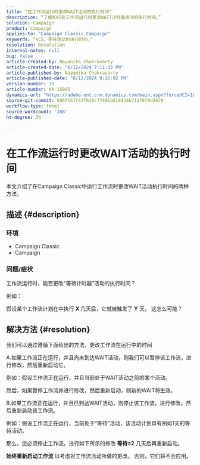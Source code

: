 ```yaml
---
title: “在工作流运行时更改WAIT活动的执行时间”
description: “了解如何在工作流运行时更改WAIT计时器活动的执行时间。”
solution: Campaign
product: Campaign
applies-to: "Campaign Classic,Campaign"
keywords: “KCS，等待活动的执行时间，”
resolution: Resolution
internal-notes: null
bug: false
article-created-by: Nayanika Chakravarty
article-created-date: "6/12/2024 7:11:33 PM"
article-published-by: Nayanika Chakravarty
article-published-date: "6/12/2024 9:26:02 PM"
version-number: 10
article-number: KA-15085
dynamics-url: "https://adobe-ent.crm.dynamics.com/main.aspx?forceUCI=1&pagetype=entityrecord&etn=knowledgearticle&id=86399c92-ef28-ef11-840a-000d3a3764e0"
source-git-commit: 596f157f43fb10c774963d18434671178f8d2670
workflow-type: tm+mt
source-wordcount: '288'
ht-degree: 3%

---
```


# 在工作流运行时更改WAIT活动的执行时间


本文介绍了在Campaign Classic中运行工作流时更改WAIT活动执行时间的两种方法。

## 描述 {#description}


### <b>环境</b>

- Campaign Classic
- Campaign


### <b>问题/症状</b>

工作流运行时，能否更改“等待计时器”活动的执行时间？

例如：

假设某个工作流计划在中执行 <b>X </b>几天后，它就被触发了 <b>Y</b> 天。 这怎么可能？




## 解决方法 {#resolution}


我们可以通过遵循下面给出的方法，更改工作流在运行中的时间

A.如果工作流正在运行，并且尚未到达WAIT活动，则我们可以暂停该工作流，进行修改，然后重新启动它。

例如：假设工作流正在运行，并且当前处于WAIT活动之前的某个活动。

然后，如果暂停工作流并进行修改，然后重新启动，则新的WAIT将生效。

B.如果工作流正在运行，并且已到达WAIT活动，则停止该工作流，进行修改，然后重新启动该工作流。

例如：假设工作流正在运行，当前处于“等待”活动，该活动计划具有例如1天的等待活动。

那么，您必须停止工作流，进行如下所示的修改 <b>等待=2</b> 几天后再重新启动。

<b>始终重新启动工作流</b> 以考虑对工作流活动所做的更改。 否则，它们将不会应用。
